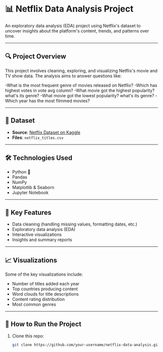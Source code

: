 # 📊 Netflix Data Analysis Project

An exploratory data analysis (EDA) project using Netflix's dataset to uncover insights about the platform's content, trends, and patterns over time.

---

## 🔍 Project Overview

This project involves cleaning, exploring, and visualizing Netflix's movie and TV show data. The analysis aims to answer questions like:

-What is the most frequent genre of movies released on Netflix?
-Which has highest votes in vote avg column?
-What movie got the highest popularity? what's its genre?
-What movie got the lowest popularity? what's its genre?
-Which year has the most filmmed movies?



---

## 📁 Dataset

- **Source**: [Netflix Dataset on Kaggle](https://www.kaggle.com/shivamb/netflix-shows)
- **Files**: `netflix_titles.csv`

---

## 🛠️ Technologies Used

- Python 🐍
- Pandas
- NumPy
- Matplotlib & Seaborn
- Jupyter Notebook

---

## 📌 Key Features

- Data cleaning (handling missing values, formatting dates, etc.)
- Exploratory data analysis (EDA)
- Interactive visualizations
- Insights and summary reports

---

## 📈 Visualizations

Some of the key visualizations include:

- Number of titles added each year
- Top countries producing content
- Word clouds for title descriptions
- Content rating distribution
- Most common genres

---

## 🧪 How to Run the Project

1. Clone this repo:
   ```bash
   git clone https://github.com/your-username/netflix-data-analysis.git
